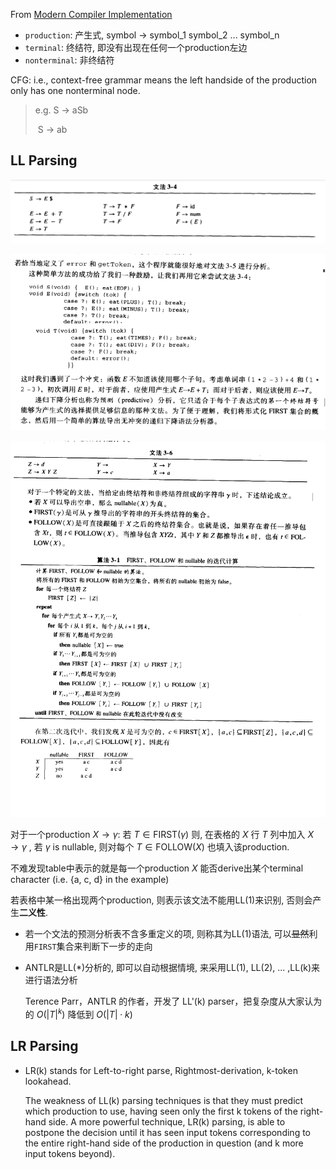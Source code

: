 From [Modern Compiler Implementation](https://www.cs.princeton.edu/~appel/modern/)

- `production`: 产生式, symbol → symbol_1 symbol_2 ... symbol_n
- `terminal`: 终结符, 即没有出现在任何一个production左边
- `nonterminal`: 非终结符

CFG: i.e., context-free grammar means the left handside of the production only has one nonterminal node.

> e.g.  S → aSb
>
> ​	S → ab



## LL Parsing

![](static/rule.PNG)

![](static/predict.PNG)

![](static/algo.png)

对于一个production $X\rightarrow \gamma$: 若 $T\in \text{FIRST}(\gamma)$ 则, 在表格的 $X$ 行 $T$ 列中加入 $X\rightarrow \gamma$ , 若  $\gamma$ is nullable, 则对每个 $T\in \text{FOLLOW}(X)$ 也填入该production. 

不难发现table中表示的就是每一个production $X$ 能否derive出某个terminal character (i.e. {a, c, d} in the example)

若表格中某一格出现两个production, 则表示该文法不能用LL(1)来识别, 否则会产生**二义性**.

- 若一个文法的预测分析表不含多重定义的项, 则称其为LL(1)语法, 可以~~显然~~利用`FIRST`集合来判断下一步的走向

- ANTLR是LL(*)分析的, 即可以自动根据情境, 来采用LL(1), LL(2), ... ,LL(k)来进行语法分析

  Terence Parr，ANTLR 的作者，开发了 LL'(k) parser，把复杂度从大家认为的 $O(|T| ^ k)$ 降低到 $O(|T| \cdot k)$

## LR Parsing

- LR(k) stands for Left-to-right parse, Rightmost-derivation, k-token lookahead.

   The weakness of LL(k) parsing techniques is that they must predict which production to use, having seen only the first k tokens of the right-hand side. A more powerful technique, LR(k) parsing, is able to postpone the decision
   until it has seen input tokens corresponding to the entire right-hand side of the production in question (and k more input tokens beyond).


